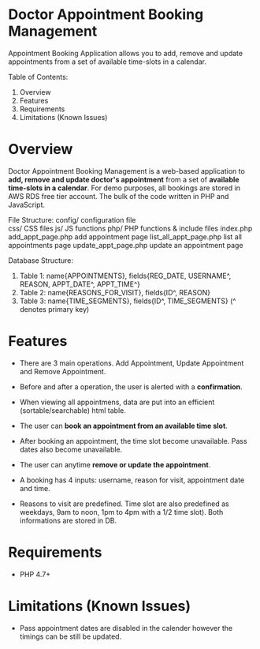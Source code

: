 # Doctor Appointment Booking Management

Appointment Booking Application allows you to add, remove and update appointments from a set of available time-slots in a calendar.

Table of Contents:
1. Overview
2. Features
3. Requirements
4. Limitations (Known Issues)

Overview
========
Doctor Appointment Booking Management is a web-based application to **add, remove and update doctor's appointment** from a set of **available time-slots in a calendar**. For demo purposes, all bookings are stored in AWS RDS free tier account. The bulk of the code written in PHP and JavaScript. 

File Structure:
config/       				configuration file            
css/          				CSS files
js/           				JS functions
php/          				PHP functions & include files
index.php
add_appt_page.php			add appointment page
list_all_appt_page.php		list all appointments page
update_appt_page.php		update an appointment page


Database Structure:
1. Table 1: name{APPOINTMENTS}, fields{REG_DATE, USERNAME^, REASON, APPT_DATE^, APPT_TIME^}
2. Table 2: name{REASONS_FOR_VISIT}, fields{ID^, REASON}
3. Table 3: name{TIME_SEGMENTS}, fields{ID^, TIME_SEGMENTS}
(^ denotes primary key)



Features
=========
* There are 3 main operations. Add Appointment, Update Appointment and Remove Appointment.
* Before and after a operation, the user is alerted with a **confirmation**.
* When viewing all appointmens, data are put into an efficient (sortable/searchable) html table. 

* The user can **book an appointment from an available time slot**.
* After booking an appointment, the time slot become unavailable. Pass dates also become unavailable.
* The user can anytime **remove or update the appointment**.

* A booking has 4 inputs: username, reason for visit, appointment date and time.
* Reasons to visit are predefined. Time slot are also predefined as weekdays, 9am to noon, 1pm to 4pm with a 1/2 time slot). Both informations are stored in DB.


Requirements
=============
* PHP 4.7+


Limitations (Known Issues)
==========================
* Pass appointment dates are disabled in the calender however the timings can be still be updated. 
